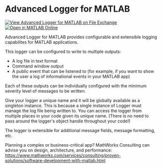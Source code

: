 # Advanced Logger for MATLAB

[![View Advanced Logger for MATLAB on File Exchange](https://www.mathworks.com/matlabcentral/images/matlab-file-exchange.svg)](https://www.mathworks.com/matlabcentral/fileexchange/87322-advanced-logger-for-matlab)
[![Open in MATLAB Online](https://www.mathworks.com/images/responsive/global/open-in-matlab-online.svg)](https://matlab.mathworks.com/open/github/v1?repo=mathworks/advanced-logger&project=advanced-logger.prj)

Advanced Logger for MATLAB provides configurable and extensible logging capabilites for MATLAB applications.

This logger can be configured to write to multiple outputs:

 - A log file in text format
 - Command window output
 - A public event that can be listened to (for example, if you want to show the user a log of informational events in your MATLAB app)

Each of these outputs can be individually configured with the minimum severity level of messages to be written. 

Give your logger a unique name and it will be globally available as a singleton instance. This is because a single instance of Logger must manage the log file being written to.  You can access the logger from multiple places in your code given its unique name.  (There is no need to pass around the logger's object handle throughout your code!)

The logger is extensible for additional message fields, message formatting, etc.


Planning a complex or business-critical app? MathWorks Consulting can advise you on design, architecture, and performance: https://www.mathworks.com/services/consulting/proven-solutions/software-development-with-matlab.html
